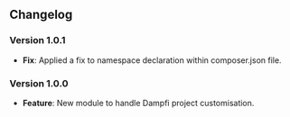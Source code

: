 ## Changelog

### Version 1.0.1
- **Fix**: Applied a fix to namespace declaration within composer.json file.

### Version 1.0.0
- **Feature**: New module to handle Dampfi project customisation.
